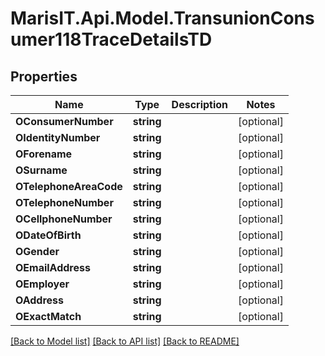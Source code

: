 
# MarisIT.Api.Model.TransunionConsumer118TraceDetailsTD

## Properties

Name | Type | Description | Notes
------------ | ------------- | ------------- | -------------
**OConsumerNumber** | **string** |  | [optional] 
**OIdentityNumber** | **string** |  | [optional] 
**OForename** | **string** |  | [optional] 
**OSurname** | **string** |  | [optional] 
**OTelephoneAreaCode** | **string** |  | [optional] 
**OTelephoneNumber** | **string** |  | [optional] 
**OCellphoneNumber** | **string** |  | [optional] 
**ODateOfBirth** | **string** |  | [optional] 
**OGender** | **string** |  | [optional] 
**OEmailAddress** | **string** |  | [optional] 
**OEmployer** | **string** |  | [optional] 
**OAddress** | **string** |  | [optional] 
**OExactMatch** | **string** |  | [optional] 

[[Back to Model list]](../README.md#documentation-for-models)
[[Back to API list]](../README.md#documentation-for-api-endpoints)
[[Back to README]](../README.md)

